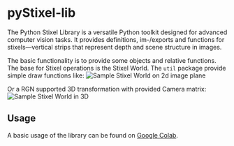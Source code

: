 # pyStixel-lib
The Python Stixel Library is a versatile Python toolkit designed for advanced computer vision tasks.
It provides definitions, im-/exports and functions for stixels—vertical strips that represent depth
and scene structure in images. 

The basic functionality is to provide some objects and relative functions. The base for Stixel
operations is the Stixel World. The `util` package provide simple draw functions like:
![Sample Stixel World on 2d image plane](/docs/imgs/Stixel_on_image.png)

Or a RGN supported 3D transformation with provided Camera matrix:
![Sample Stixel World in 3D](/docs/imgs/pseudo_3d_Stixel.png)

## Usage
A basic usage of the library can be found on 
[Google Colab](https://colab.research.google.com/drive/1ATMEjQMO3QBj6P5EkRAx1-J-6gAVpRmB?usp=sharing).
